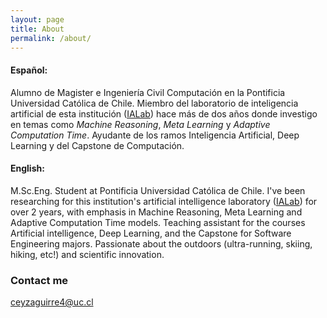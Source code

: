 ```yaml
---
layout: page
title: About
permalink: /about/
---
```


#### Español:

Alumno de Magister e Ingeniería Civil Computación en la Pontificia Universidad Católica de Chile.
Miembro del laboratorio de inteligencia artificial de esta institución ([IALab](http://ialab.ing.puc.cl/)) hace más de dos años donde investigo en temas como *Machine Reasoning*, *Meta Learning* y *Adaptive Computation Time*.
Ayudante de los ramos Inteligencia Artificial, Deep Learning y del Capstone de Computación.


#### English:

M.Sc.Eng. Student at Pontificia Universidad Católica de Chile.
I've been researching for this institution's artificial intelligence laboratory ([IALab](http://ialab.ing.puc.cl/)) for over 2 years, with emphasis in Machine Reasoning, Meta Learning and Adaptive Computation Time models.
Teaching assistant for the courses Artificial intelligence, Deep Learning, and the Capstone for Software Engineering majors.
Passionate about the outdoors (ultra-running, skiing, hiking, etc!) and scientific innovation.

### Contact me

[ceyzaguirre4@uc.cl](mailto:ceyzaguirre4@uc.cl)